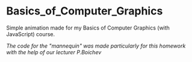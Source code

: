 # Basics_of_Computer_Graphics

Simple animation made for my Basics of Computer Graphics (with JavaScript) course.

_The code for the "mannequin" was made particularly for this homework with the help of our lecturer P.Boichev_

